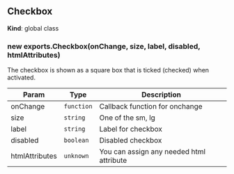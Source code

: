 <a name="Checkbox"></a>

## Checkbox
**Kind**: global class  
<a name="new_Checkbox_new"></a>

### new exports.Checkbox(onChange, size, label, disabled, htmlAttributes)
The checkbox is shown as a square box that is ticked (checked) when activated.


| Param | Type | Description |
| --- | --- | --- |
| onChange | <code>function</code> | Callback function for onchange |
| size | <code>string</code> | One of the sm, lg |
| label | <code>string</code> | Label for checkbox |
| disabled | <code>boolean</code> | Disabled checkbox |
| htmlAttributes | <code>unknown</code> | You can assign any needed html attribute |
